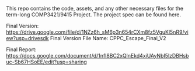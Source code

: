 This repo contains the code, assets, and any other necessary files for the term-long COMP3421/9415 Project.
The project spec can be found here.

Final Version: https://drive.google.com/file/d/1NZz6h_sM6p3n654rCXm8fz5VguKl5nR9/view?usp=drivesdk
Final Version File Name: CPPC_Escape_Final_V2

Final Report: https://docs.google.com/document/d/1nfl8BC2xQlnEkd4xiUAyNbI5lzDBHsbuc-Sb67HSoEE/edit?usp=sharing
